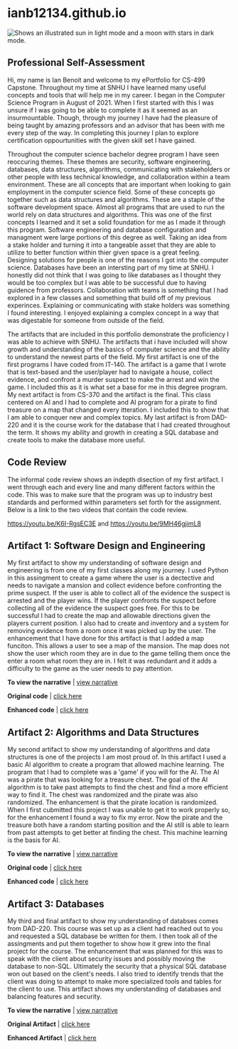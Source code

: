 # ianb12134.github.io
<picture>
  <source media="(prefers-color-scheme: dark)" srcset="https://media.ceph.org/images/SNHU_-_Logo_Image_.width-1080.jpg">
  <source media="(prefers-color-scheme: light)" srcset="https://media.ceph.org/images/SNHU_-_Logo_Image_.width-1080.jpg">
  <img alt="Shows an illustrated sun in light mode and a moon with stars in dark mode." src="https://user-images.githubusercontent.com/25423296/163456779-a8556205-d0a5-45e2-ac17-42d089e3c3f8.png">
</picture>

## Professional Self-Assessment

Hi, my name is Ian Benoit and welcome to my ePortfolio for CS-499 Capstone. Throughout my time at SNHU I have learned many useful concepts and tools that will help me in my career. I began in the Computer Science Program in August of 2021. When I first started with this I was unsure if I was going to be able to complete it as it seemed as an insurmountable. Though, through my journey I have had the pleasure of being taught by amazing professors and an advisor that has been with me every step of the way. In completing this journey I plan to explore certification oppourtunities with the given skill set I have gained. 

Throughout the computer science bachelor degree program I have seen reoccuring themes. These themes are security, software engineering, databases, data structures, algorithms, communicating with stakeholders or other people with less technical knowledge, and collaboration within a team environment. These are all concepts that are important when looking to gain employment in the computer science field. Some of these concepts go together such as data structures and algorithms. These are a staple of the software development space. Almost all programs that are used to run the world rely on data structures and algorithms. This was one of the first concepts I learned and it set a solid foundation for me as I made it through this program. Software engineering and database configuration and managment were large portions of this degree as well. Taking an idea from a stake holder and turning it into a tangeable asset that they are able to utilize to better function within thier given space is a great feeling. Designing solutions for people is one of the reasons I got into the computer science. Databases have been an intersting part of my time at SNHU. I honestly did not think that I was going to like databases as I thought they would be too complex but I was able to be successful due to having guidence from professors. Collaboration with teams is something that I had explored in a few classes and something that build off of my previous experinces. Explaining or communicating with stake holders was something I found interesting. I enjoyed explaining a complex concept in a way that was digestable for someone from outside of the field.

The artifacts that are included in this portfolio demonstrate the proficiency I was able to achieve with SNHU. The artifacts that i have included will show growth and understanding of the basics of computer science and the ability to understand the newest parts of the field. My first artifact is one of the first programs I have coded from IT-140. The artifact is a game that I wrote that is text-based and the user/player had to navigate a house, collect evidence, and confront a murder suspect to make the arrest and win the game. I included this as it is what set a base for me in this degree program. My next artifact is from CS-370 and the artifact is the final. This class centered on AI and I had to complete and AI program for a pirate to find treasure on a map that changed every itteration. I included this to show that I am able to conquer new and complex topics. My last artifact is from DAD-220 and it is the course work for the database that I had created throughout the term. It shows my ability and growth in creating a SQL database and create tools to make the database more useful. 

## Code Review

The informal code review shows an indepth disection of my first artifact. I went through each and every line and many different factors within the code. This was to make sure that the program was up to industry best standards and performed within parameters set forth for the assignment. Below is a link to the two videos that contain the code review. 

https://youtu.be/K6I-RgsEC3E and https://youtu.be/9MH46gjimL8

## Artifact 1: Software Design and Engineering

My first artifact to show my understanding of software design and engineering is from one of my first classes along my journey. I used Python in this assingment to create a game where the user is a dectective and needs to navigate a mansion and collect evidence before confronting the prime suspect. If the user is able to collect all of the evidence the suspect is arrested and the player wins. If the player confronts the suspect before collecting all of the evidence the suspect goes free. For this to be successful I had to create the map and allowable directions given the players current position. I also had to create and inventory and a system for removing evidence from a room once it was picked up by the user. The enhancement that I have done for this artifact is that I added a map funciton. This allows a user to see a map of the mansion. The map does not show the user which room they are in due to the game telling them once the enter a room what room they are in. I felt it was redundant and it adds a difficulty to the game as the user needs to pay attention. 

**To view the narrative** \| [view narrative](https://github.com/ianb12134/ianb12134.github.io/blob/main/Software%20Design%20and%20Engineering/Narrative.pdf)

**Original code** \| [click here
](https://github.com/ianb12134/ianb12134.github.io/blob/main/Software%20Design%20and%20Engineering/Original%20Code.txt)

**Enhanced code** \| [click here](https://github.com/ianb12134/ianb12134.github.io/blob/main/Software%20Design%20and%20Engineering/Enhanced%20Code)

## Artifact 2: Algorithms and Data Structures

My second artifact to show my understanding of algorithms and data structures is one of the projects I am most proud of. In this artifact I used a basic AI algorithm to create a program that allowed machine learning. The program that I had to complete was a 'game' if you will for the AI. The AI was a pirate that was looking for a treasure chest. The goal of the AI algorithm is to take past attempts to find the chest and find a more efficient way to find it. The chest was randomized and the pirate was also randomized. The enhancement is that the pirate location is randomized. When I first cubmitted this project I was unable to get it to work properly so, for the enhancement I found a way to fix my error. Now the pirate and the treasure both have a random starting position and the AI still is able to learn from past attempts to get better at finding the chest. This machine learning is the basis for AI.

**To view the narrative** \| [view narrative](https://github.com/ianb12134/ianb12134.github.io/blob/main/Algorithms%20and%20Data%20Structure/Narrative.pdf)

**Original code** \| [click here
](https://github.com/ianb12134/ianb12134.github.io/blob/main/Algorithms%20and%20Data%20Structure/Original%20Code.ipynb)

**Enhanced code** \| [click here](https://github.com/ianb12134/ianb12134.github.io/blob/main/Algorithms%20and%20Data%20Structure/Enhanced%20Code.ipynb)

## Artifact 3: Databases

My third and final artifact to show  my understanding of databses comes from DAD-220. This course was set up as a client had reached out to you and requested a SQL database be written for them. I then took all of the assingments and put them together to show how it grew into the final project for the course. The enhancement that was planned for this was to speak with the client about security issues and possibly moving the database to non-SQL. Ultimately the security that a physical SQL database won out based on the client's needs. I also tried to identify trends that the client was doing to attempt to make more specialized tools and tables for the client to use. This artifact shows my understanding of databases and balancing features and security.

**To view the narrative** \| [view narrative](https://github.com/ianb12134/ianb12134.github.io/blob/main/Databases/Narrative.pdf)

**Original Artifact** \| [click here
](https://github.com/ianb12134/ianb12134.github.io/blob/main/Databases/Original%20Artifact.pdf)

**Enhanced Artifact** \| [click here](https://github.com/ianb12134/ianb12134.github.io/blob/main/Databases/Enhanced%20Artifact.pdf)

